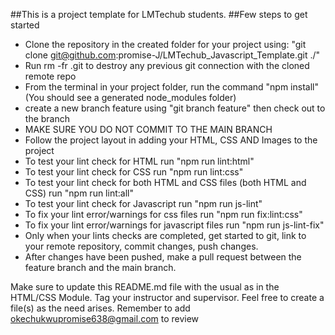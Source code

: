 ##This is a project template for LMTechub students. ##Few steps to get started

- Clone the repository in the created folder for your project using: "git clone git@github.com:promise-J/LMTechub_Javascript_Template.git ./"
- Run rm -fr .git to destroy any previous git connection with the cloned remote repo
- From the terminal in your project folder, run the command "npm install" (You should see a generated node_modules folder)
- create a new branch feature using "git branch feature" then check out to the branch
- MAKE SURE YOU DO NOT COMMIT TO THE MAIN BRANCH
- Follow the project layout in adding your HTML, CSS AND Images to the project
- To test your lint check for HTML run "npm run lint:html"
- To test your lint check for CSS run "npm run lint:css"
- To test your lint check for both HTML and CSS files (both HTML and CSS) run "npm run lint:all"
- To test your lint check for Javascript run "npm run js-lint"
- To fix your lint error/warnings for css files run "npm run fix:lint:css"
- To fix your lint error/warnings for javascript files run "npm run js-lint-fix"
- Only when your lints checks are completed, get started to git, link to your remote repository, commit changes, push changes.
- After changes have been pushed, make a pull request between the feature branch and the main branch.

Make sure to update this README.md file with the usual as in the HTML/CSS Module. Tag your instructor and supervisor.
Feel free to create a file(s) as the need arises.
Remember to add okechukwupromise638@gmail.com to review

    







